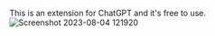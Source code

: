 This is an extension for ChatGPT and it's free to use.![Screenshot 2023-08-04 121920](https://github.com/helloworld2468/chatgpt-ext/assets/83113341/61d7b78e-4986-48b3-9923-0b4dc1db4a14)
